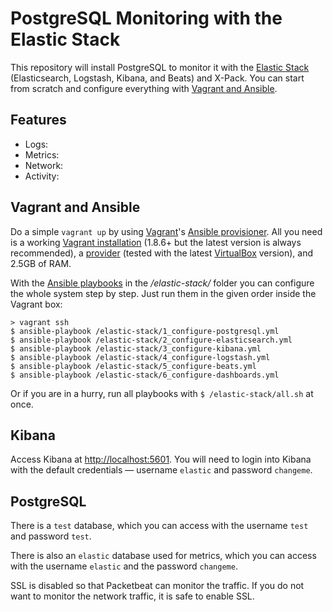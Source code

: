# PostgreSQL Monitoring with the Elastic Stack

This repository will install PostgreSQL to monitor it with the [Elastic Stack](https://www.elastic.co/products) (Elasticsearch, Logstash, Kibana, and Beats) and X-Pack. You can start from scratch and configure everything with [Vagrant and Ansible](#vagrant-and-ansible).



## Features

* Logs:
* Metrics:
* Network:
* Activity:



## Vagrant and Ansible

Do a simple `vagrant up` by using [Vagrant](https://www.vagrantup.com)'s [Ansible provisioner](https://www.vagrantup.com/docs/provisioning/ansible.html). All you need is a working [Vagrant installation](https://www.vagrantup.com/docs/installation/) (1.8.6+ but the latest version is always recommended), a [provider](https://www.vagrantup.com/docs/providers/) (tested with the latest [VirtualBox](https://www.virtualbox.org) version), and 2.5GB of RAM.

With the [Ansible playbooks](https://docs.ansible.com/ansible/playbooks.html) in the */elastic-stack/* folder you can configure the whole system step by step. Just run them in the given order inside the Vagrant box:

```
> vagrant ssh
$ ansible-playbook /elastic-stack/1_configure-postgresql.yml
$ ansible-playbook /elastic-stack/2_configure-elasticsearch.yml
$ ansible-playbook /elastic-stack/3_configure-kibana.yml
$ ansible-playbook /elastic-stack/4_configure-logstash.yml
$ ansible-playbook /elastic-stack/5_configure-beats.yml
$ ansible-playbook /elastic-stack/6_configure-dashboards.yml
```

Or if you are in a hurry, run all playbooks with `$ /elastic-stack/all.sh` at once.


## Kibana

Access Kibana at [http://localhost:5601](http://localhost:5601). You will need to login into Kibana with the default credentials — username `elastic` and password `changeme`.



## PostgreSQL

There is a `test` database, which you can access with the username `test` and password `test`.

There is also an `elastic` database used for metrics, which you can access with the username `elastic` and the password `changeme`.

SSL is disabled so that Packetbeat can monitor the traffic. If you do not want to monitor the network traffic, it is safe to enable SSL.
